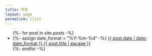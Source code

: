 ```yaml
---
title: 목록
layout: page
permalink: /list
---
```


<ul>
{%- for post in site.posts -%}
<li>
  {%- assign date_format = "%Y-%m-%d" -%}
  <a href="{{ post.url | relative_url }}">{{ post.date | date: date_format }} {{ post.title | escape }}</a>
</li>
{%- endfor -%}
</ul>
